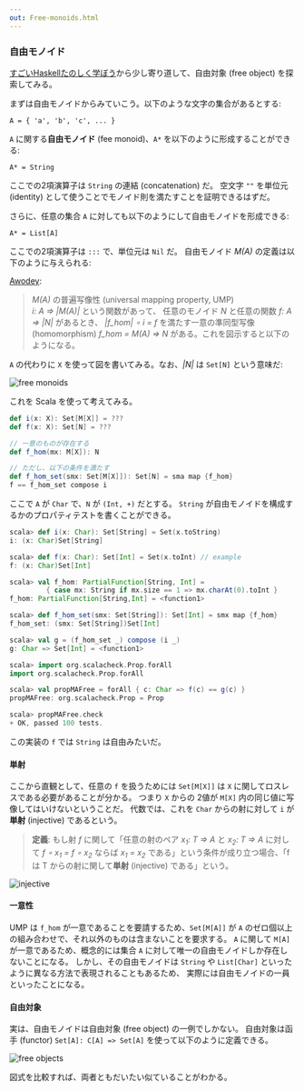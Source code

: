 ```yaml
---
out: Free-monoids.html
---
```


  [fafmm]: http://learnyouahaskell.com/for-a-few-monads-more
  [awodey]: http://www.amazon.com/Category-Theory-Oxford-Logic-Guides/dp/0199237182

### 自由モノイド

[すごいHaskellたのしく学ぼう](http://www.amazon.co.jp/dp/4274068854)から少し寄り道して、自由対象
(free object) を探索してみる。

まずは自由モノイドからみていこう。以下のような文字の集合があるとする:

```
A = { 'a', 'b', 'c', ... }
```

`A` に関する**自由モノイド** (fee monoid)、`A*` を以下のように形成することができる:

```
A* = String
```

ここでの2項演算子は `String` の連結 (concatenation) だ。
空文字 `""` を単位元 (identity) として使うことでモノイド則を満たすことを証明できるはずだ。

さらに、任意の集合 `A` に対しても以下のようにして自由モノイドを形成できる:

```
A* = List[A]
```

ここでの2項演算子は `:::` で、単位元は `Nil` だ。
自由モノイド *M(A)* の定義は以下のように与えられる:

[Awodey][awodey]:

> *M(A)* の普遍写像性 (universal mapping property, UMP)<br>
> *i: A => |M(A)|* という関数があって、
> 任意のモノイド *N* と任意の関数 *f: A => |N|* があるとき、
> *|f_hom| ∘ i = f* を満たす一意の準同型写像 (homomorphism)
> *f_hom = M(A) => N* がある。これを図示すると以下のようになる。

`A` の代わりに `X` を使って図を書いてみる。なお、*|N|* は `Set[N]` という意味だ:

![free monoids](../files/day8-free-monoids.png)

これを Scala を使って考えてみる。

```scala
def i(x: X): Set[M[X]] = ???
def f(x: X): Set[N] = ???

// 一意のものが存在する
def f_hom(mx: M[X]): N

// ただし、以下の条件を満たす
def f_hom_set(smx: Set[M[X]]): Set[N] = sma map {f_hom}
f == f_hom_set compose i
```

ここで `A` が `Char` で、`N` が `(Int, +)` だとする。
`String` が自由モノイドを構成するかのプロパティテストを書くことができる。

```scala
scala> def i(x: Char): Set[String] = Set(x.toString)
i: (x: Char)Set[String]

scala> def f(x: Char): Set[Int] = Set(x.toInt) // example
f: (x: Char)Set[Int]

scala> val f_hom: PartialFunction[String, Int] = 
         { case mx: String if mx.size == 1 => mx.charAt(0).toInt }
f_hom: PartialFunction[String,Int] = <function1>

scala> def f_hom_set(smx: Set[String]): Set[Int] = smx map {f_hom}
f_hom_set: (smx: Set[String])Set[Int]

scala> val g = (f_hom_set _) compose (i _)
g: Char => Set[Int] = <function1>

scala> import org.scalacheck.Prop.forAll
import org.scalacheck.Prop.forAll

scala> val propMAFree = forAll { c: Char => f(c) == g(c) }
propMAFree: org.scalacheck.Prop = Prop

scala> propMAFree.check
+ OK, passed 100 tests.
```

この実装の `f` では `String` は自由みたいだ。

#### 単射

ここから直観として、任意の `f` を扱うためには `Set[M[X]]` は `X` に関してロスレスである必要があることが分かる。
つまり `X` からの 2値が `M[X]` 内の同じ値に写像してはいけないということだ。
代数では、これを `Char` からの射に対して `i` が**単射** (injective) であるという。

> **定義**: もし射 *f* に関して「任意の射のペア *x<sub>1</sub>: T => A* と *x<sub>2</sub>: T => A* に対して *f ∘ x<sub>1</sub> = f ∘ x<sub>2</sub>* ならば *x<sub>1</sub> = x<sub>2</sub>* である」という条件が成り立つ場合、「f は T からの射に関して**単射** (injective) である」という。

![injective](../files/day8-injective.png)

#### 一意性

UMP は `f_hom` が一意であることを要請するため、`Set[M[A]]`
が `A` のゼロ個以上の組み合わせで、それ以外のものは含まないことを要求する。
`A` に関して `M[A]` が一意であるため、概念的には集合 `A` に対して唯一の自由モノイドしか存在しないことになる。
しかし、その自由モノイドは `String` や `List[Char]` といったように異なる方法で表現されることもあるため、
実際には自由モノイドの一員といったことになる。

#### 自由対象

実は、自由モノイドは自由対象 (free object) の一例でしかない。
自由対象は函手 (functor) `Set[A]: C[A] => Set[A]` を使って以下のように定義できる。

![free objects](../files/day8-free-objects.png)

図式を比較すれば、両者ともだいたい似ていることがわかる。
